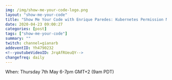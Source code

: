 ```yaml
---
img: /img/show-me-your-code-logo.png
layout: "show-me-your-code"
title: "Show Me Your Code with Enrique Paredes: Kubernetes Permission Manager"
date: 2020-04-23 09:00:27
categories: [post]
tags: ["show-me-your-code"]
summary: ""
twitch: channel=gianarb
addeventID: Yh4790232
<!--youtubeVideoID: JrqAfRUeuQY-->
changefreq: daily
---
```


When: Thursday 7th May 6-7pm GMT+2 (9am PDT)
